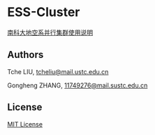 # ESS-Cluster

[南科大地空系并行集群使用说明](Note.pdf)

## Authors

Tche LIU, tcheliu@mail.ustc.edu.cn

Gongheng ZHANG, 11749276@mail.sustc.edu.cn

## License

[MIT License](LICENSE)

